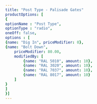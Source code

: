 ```yaml
---
title: "Post Type - Palisade Gates"
productOptions: [
{
optionName : "Post Type",
optionType : "radio",
oneOff: false,
options : [
{name: "Dig In", priceModifier: 0},
{name: "Bolt Down", 
	priceModifier: 80.00, 
	modifiedBy: [
		{name: "RAL 5010", amount: 10},
		{name: "RAL 3020", amount: 10},
		{name: "RAL 7037", amount: 10},
		{name: "RAL 8017", amount: 10}
	]
}
]
}]
---
```

